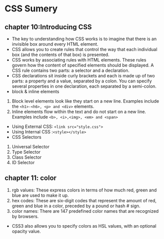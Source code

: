 # CSS Sumery

## chapter 10:Introducing CSS
* The key to understanding how CSS works is to
imagine that there is an invisible box around
every HTML element.
* CSS allows you to create rules that control the
way that each individual box (and the contents
of that box) is presented.
* CSS works by associating rules with HTML elements. These rules govern
how the content of specified elements should be displayed. A CSS rule
contains two parts: a selector and a declaration.
* CSS declarations sit inside curly brackets and each is made up of two
parts: a property and a value, separated by a colon. You can specify
several properties in one declaration, each separated by a semi-colon.
* block & inline elements
1. Block level elements look like they start on a new line. Examples include the `<h1>-<h6>, <p> and <div>` elements.
2. Inline elements flow within the text and do not start on a new line. Examples include `<b>, <i>,<img>, <em> and <span>`
* Using External CSS: `<link src="style.css">` 
* Using Internal CSS :`<style></style>`
* CSS Selectors
 1. Universal Selector
 2. Type Selector
 3. Class Selector
 4. ID Selector
 ## chapter 11: color
 1. rgb values: These express colors in terms of how much red, green and blue are used to make it up.
 2. hex codes: These are six-digit codes that represent the amount of red, green and blue in a color, preceded by a pound or hash # sign.
 3. color names: There are 147 predefined color names that are recognized by browsers.
 * CSS3 also allows you to specify colors as HSL values, with an optional opacity value.
